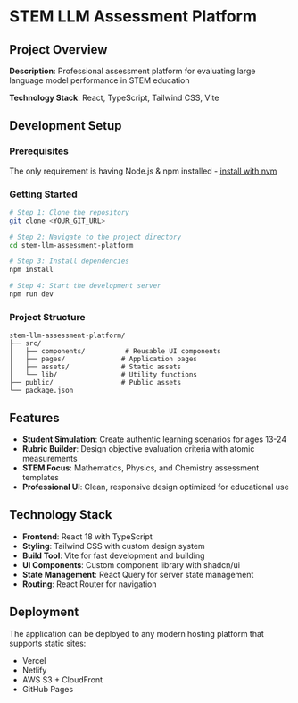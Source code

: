 # STEM LLM Assessment Platform

## Project Overview

**Description**: Professional assessment platform for evaluating large language model performance in STEM education

**Technology Stack**: React, TypeScript, Tailwind CSS, Vite

## Development Setup

### Prerequisites

The only requirement is having Node.js & npm installed - [install with nvm](https://github.com/nvm-sh/nvm#installing-and-updating)

### Getting Started

```sh
# Step 1: Clone the repository
git clone <YOUR_GIT_URL>

# Step 2: Navigate to the project directory
cd stem-llm-assessment-platform

# Step 3: Install dependencies
npm install

# Step 4: Start the development server
npm run dev
```

### Project Structure

```
stem-llm-assessment-platform/
├── src/
│   ├── components/          # Reusable UI components
│   ├── pages/              # Application pages
│   ├── assets/             # Static assets
│   └── lib/                # Utility functions
├── public/                 # Public assets
└── package.json
```

## Features

- **Student Simulation**: Create authentic learning scenarios for ages 13-24
- **Rubric Builder**: Design objective evaluation criteria with atomic measurements
- **STEM Focus**: Mathematics, Physics, and Chemistry assessment templates
- **Professional UI**: Clean, responsive design optimized for educational use

## Technology Stack

- **Frontend**: React 18 with TypeScript
- **Styling**: Tailwind CSS with custom design system
- **Build Tool**: Vite for fast development and building
- **UI Components**: Custom component library with shadcn/ui
- **State Management**: React Query for server state management
- **Routing**: React Router for navigation

## Deployment

The application can be deployed to any modern hosting platform that supports static sites:

- Vercel
- Netlify  
- AWS S3 + CloudFront
- GitHub Pages
